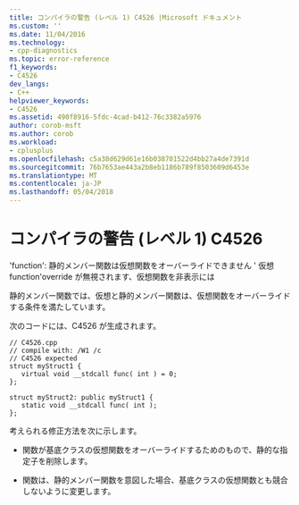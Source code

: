 ```yaml
---
title: コンパイラの警告 (レベル 1) C4526 |Microsoft ドキュメント
ms.custom: ''
ms.date: 11/04/2016
ms.technology:
- cpp-diagnostics
ms.topic: error-reference
f1_keywords:
- C4526
dev_langs:
- C++
helpviewer_keywords:
- C4526
ms.assetid: 490f8916-5fdc-4cad-b412-76c3382a5976
author: corob-msft
ms.author: corob
ms.workload:
- cplusplus
ms.openlocfilehash: c5a38d629d61e16b038701522d4bb27a4de7391d
ms.sourcegitcommit: 76b7653ae443a2b8eb1186b789f8503609d6453e
ms.translationtype: MT
ms.contentlocale: ja-JP
ms.lasthandoff: 05/04/2018
---
```

# <a name="compiler-warning-level-1-c4526"></a>コンパイラの警告 (レベル 1) C4526
'function': 静的メンバー関数は仮想関数をオーバーライドできません ' 仮想 function'override が無視されます、仮想関数を非表示には  
  
 静的メンバー関数では、仮想と静的メンバー関数は、仮想関数をオーバーライドする条件を満たしています。  
  
 次のコードには、C4526 が生成されます。  
  
```  
// C4526.cpp  
// compile with: /W1 /c  
// C4526 expected  
struct myStruct1 {  
   virtual void __stdcall func( int ) = 0;  
};  
  
struct myStruct2: public myStruct1 {  
   static void __stdcall func( int );  
};  
```  
  
 考えられる修正方法を次に示します。  
  
-   関数が基底クラスの仮想関数をオーバーライドするためのもので、静的な指定子を削除します。  
  
-   関数は、静的メンバー関数を意図した場合、基底クラスの仮想関数とも競合しないように変更します。